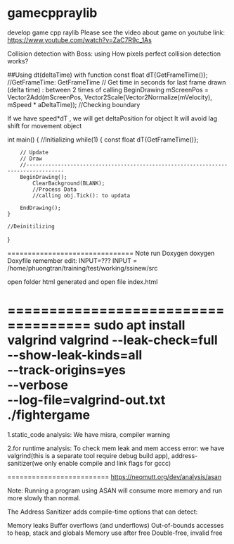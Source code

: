 # gamecppraylib
develop game cpp raylib
Please see the video about game on youtube link: https://www.youtube.com/watch?v=ZaC7R9c_1As

Collision detection with Boss: using How pixels perfect collision detection works?

##Using dt(deltaTime) with function  const float dT{GetFrameTime()}; //GetFrameTime: 
GetFrameTime  // Get time in seconds for last frame drawn (delta time) : between 2 times of calling BeginDrawing
    mScreenPos = Vector2Add(mScreenPos, Vector2Scale(Vector2Normalize(mVelocity), mSpeed * aDeltaTime));
   //Checking boundary
   
If we have speed*dT , we will get deltaPosition for object It will avoid lag shift for movement object

int main()
{
    //Initializing
    while(1)
    {
        const float dT{GetFrameTime()};
        
        // Update
        // Draw
        //----------------------------------------------------------------------------------
        BeginDrawing();
            ClearBackground(BLANK);
            //Process Data
            //calling obj.Tick(): to updata

        EndDrawing();
    }

    //Deinitilizing
}

===============================
Note run Doxygen
doxygen Doxyfile
remember edit: INPUT=???
INPUT                  = /home/phuongtran/training/test/working/ssinew/src

open folder html generated and open file index.html

====================================
sudo apt install valgrind
valgrind --leak-check=full \
         --show-leak-kinds=all \
         --track-origins=yes \
         --verbose \
         --log-file=valgrind-out.txt \
         ./fightergame
====================================

1.static_code analysis: We have misra, compiler warning

2.for runtime analysis: 
To check mem leak and mem access error:
we have valgrind(this is a separate tool require debug build app), address-sanitizer(we only enable compile and link flags for gccc)

=========================
https://neomutt.org/dev/analysis/asan

Note: Running a program using ASAN will consume more memory and run more slowly than normal.

The Address Sanitizer adds compile-time options that can detect:

Memory leaks
Buffer overflows (and underflows)
Out-of-bounds accesses to heap, stack and globals
Memory use after free
Double-free, invalid free
